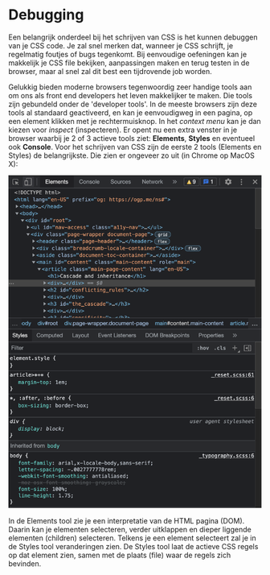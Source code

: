 # Debugging

Een belangrijk onderdeel bij het schrijven van CSS is het kunnen debuggen van je CSS code. Je zal snel merken dat, wanneer je CSS schrijft, je regelmatig foutjes of bugs tegenkomt. Bij eenvoudige oefeningen kan je makkelijk je CSS file bekijken, aanpassingen maken en terug testen in de browser, maar al snel zal dit best een tijdrovende job worden.

Gelukkig bieden moderne browsers tegenwoordig zeer handige tools aan om ons als front end developers het leven makkelijker te maken. Die tools zijn gebundeld onder de 'developer tools'. In de meeste browsers zijn deze tools al standaard geactiveerd, en kan je eenvoudigweg in een pagina, op een element klikken met je rechtermuisknop. In het _context menu_ kan je dan kiezen voor _inspect_ \(inspecteren\). Er opent nu een extra venster in je browser waarbij je 2 of 3 actieve tools ziet: **Elements**, **Styles** en eventueel ook **Console**. Voor het schrijven van CSS zijn de eerste 2 tools \(Elements en Styles\) de belangrijkste. Die zien er ongeveer zo uit \(in Chrome op MacOS X\):

![Elements &amp; Styles tools in de Developer Tools in Chrome op MacOS X](../../.gitbook/assets/image.png)

In de Elements tool zie je een interpretatie van de HTML pagina \(DOM\). Daarin kan je elementen selecteren, verder uitklappen en dieper liggende elementen \(children\) selecteren. Telkens je een element selecteert zal je in de Styles tool veranderingen zien. De Styles tool laat de actieve CSS regels op dat element zien, samen met de plaats \(file\) waar de regels zich bevinden.


